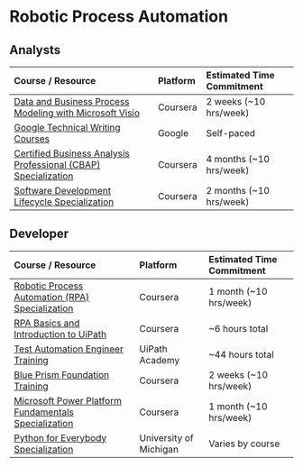 # Robotic Process Automation
## Analysts

| Course / Resource | Platform | Estimated Time Commitment |
| :--- | :--- | :--- |
| [Data and Business Process Modeling with Microsoft Visio](https://www.coursera.org/learn/data-and-business-process-modeling-with-microsoft-visio) | Coursera | 2 weeks (~10 hrs/week) |
| [Google Technical Writing Courses](https://developers.google.com/tech-writing) | Google | Self-paced |
| [Certified Business Analysis Professional (CBAP) Specialization](https://www.coursera.org/specializations/certified-business-analysis-professional-cbap) | Coursera | 4 months (~10 hrs/week) |
| [Software Development Lifecycle Specialization](https://www.coursera.org/specializations/software-development-lifecycle) | Coursera | 2 months (~10 hrs/week) |

## Developer

| Course / Resource | Platform | Estimated Time Commitment |
| :--- | :--- | :--- |
| [Robotic Process Automation (RPA) Specialization](https://www.coursera.org/specializations/roboticprocessautomation) | Coursera | 1 month (~10 hrs/week) |
| [RPA Basics and Introduction to UiPath](https://www.coursera.org/learn/rpa-basics-and-introduction-to-uipath) | Coursera | ~6 hours total |
| [Test Automation Engineer Training](https://academy.uipath.com/learning-plans/test-automation-engineer-training) | UiPath Academy | ~44 hours total |
| [Blue Prism Foundation Training](https://www.coursera.org/learn/blue-prism-foundation-training) | Coursera | 2 weeks (~10 hrs/week) |
| [Microsoft Power Platform Fundamentals Specialization](https://www.coursera.org/specializations/microsoft-power-platform-fundamentals) | Coursera | 1 month (~10 hrs/week) |
| [Python for Everybody Specialization](https://online.umich.edu/series/python-for-everybody/) | University of Michigan | Varies by course |

